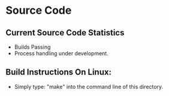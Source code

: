 # Source Code

## Current Source Code Statistics
- Builds Passing
- Process handling under development.

## Build Instructions On Linux:
- Simply type: "make" into the command line of this directory.